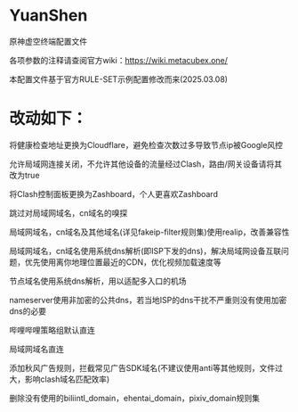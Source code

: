 # YuanShen
原神虚空终端配置文件

各项参数的注释请查阅官方wiki：https://wiki.metacubex.one/

本配置文件基于官方RULE-SET示例配置修改而来(2025.03.08)

# 改动如下：

将健康检查地址更换为Cloudflare，避免检查次数过多导致节点ip被Google风控

允许局域网连接关闭，不允许其他设备的流量经过Clash，路由/网关设备请将其改为true

将Clash控制面板更换为Zashboard，个人更喜欢Zashboard

跳过对局域网域名，cn域名的嗅探

局域网域名，cn域名及其他域名(详见fakeip-filter规则集)使用realip，改善兼容性

局域网域名，cn域名使用系统dns解析(即ISP下发的dns)，解决局域网设备互联问题，优先使用离你地理位置最近的CDN，优化视频加载速度等

节点域名使用系统dns解析，用以适配多入口的机场

nameserver使用非加密的公共dns，若当地ISP的dns干扰不严重则没有使用加密dns的必要

哔哩哔哩策略组默认直连

局域网域名直连

添加秋风广告规则，拦截常见广告SDK域名(不建议使用anti等其他规则，文件过大，影响clash域名匹配效率)

删除没有使用的biliintl_domain，ehentai_domain，pixiv_domain规则集

